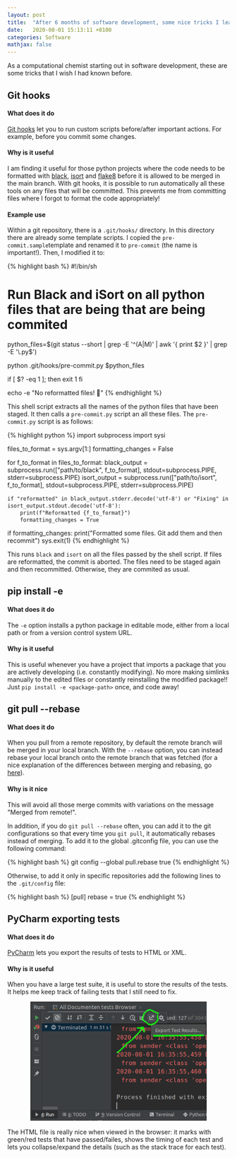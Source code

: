 ```yaml
---
layout: post
title:  "After 6 months of software development, some nice tricks I learnt about"
date:   2020-08-01 15:13:11 +0100
categories: Software
mathjax: false
---
```


As a computational chemist starting out in software development, these are some tricks that I wish I had known before.

## Git hooks 

#### What does it do
[Git hooks](https://git-scm.com/book/en/v2/Customizing-Git-Git-Hooks) let you to run custom scripts before/after important actions. For example, before you  commit some changes. 

#### Why is it useful
I am finding it useful for those python projects where the code needs to be formatted with [black](https://pypi.org/project/black/), [isort](https://pypi.org/project/isort/) and [flake8](https://pypi.org/project/flake8/) before it is allowed to be merged in the main branch. With git hooks, it is possible to run automatically all these tools on any files that will be committed. This prevents me from committing files where I forgot to format the code appropriately!  

#### Example use
Within a git repository, there is a `.git/hooks/` directory.
In this directory there are already some template scripts. I copied the `pre-commit.sample`template and renamed it to `pre-commit` (the name is important!). Then, I modified it to:

{% highlight bash %}
#!/bin/sh
# Run Black and iSort on all python files that are being that are being commited
python_files=$(git status --short | grep -E '^(A|M)' | awk '{ print $2 }' | grep -E '\.py$')

python .git/hooks/pre-commit.py $python_files

if [ $? -eq 1 ]; then
        exit 1
fi

echo -e "No reformatted files! 🎉"
{% endhighlight %}



This shell script extracts all the names of the python files that have been staged. It then calls a `pre-commit.py` script an all these files. The `pre-commit.py` script is as follows:

{% highlight python %}
import subprocess
import sysi

files_to_format = sys.argv[1:]
formatting_changes = False

for f_to_format in files_to_format:
    black_output = subprocess.run(["path/to/black", f_to_format], stdout=subprocess.PIPE, stderr=subprocess.PIPE)
    isort_output = subprocess.run(["path/to/isort", f_to_format], stdout=subprocess.PIPE, stderr=subprocess.PIPE)

    if "reformatted" in black_output.stderr.decode('utf-8') or "Fixing" in isort_output.stdout.decode('utf-8'):
        print(f"Reformatted {f_to_format}")
        formatting_changes = True

if formatting_changes:
    print("Formatted some files. Git add them and then recommit")
    sys.exit(1)
{% endhighlight %}

This runs `black` and `isort` on all the files passed by the shell script. If files are reformatted, the commit is aborted. The files need to be staged again and then recommitted. Otherwise, they are commited as usual.


## pip install -e

#### What does it do
The `-e` option installs a python package in editable mode, either from a local path or from a version control system URL.

#### Why is it useful
This is useful whenever you have a project that imports a package that you are actively developing (i.e. constantly modifying). No more making simlinks manually to the edited files or constantly reinstalling the modified package!!
Just `pip install -e <package-path>` once, and code away!


## git pull \-\-rebase

#### What does it do
When you pull from a remote repository, by default the remote branch will be merged in your local branch. With the `--rebase` option, you can instead rebase your local branch onto the remote branch that was fetched (for a nice explanation of the differences between merging and rebasing, go [here](https://www.atlassian.com/git/tutorials/merging-vs-rebasing)). 

#### Why is it nice
This will avoid all those merge commits with variations on the message "Merged from remote!".

In addition, if you do `git pull --rebase` often, you can add it to the git configurations so that every time you `git pull`, it automatically rebases instead of merging. To add it to the global .gitconfig file, you can use the following command:

{% highlight bash %}
git config --global pull.rebase true
{% endhighlight %}

Otherwise, to add it only in specific repositories add the following lines to the `.git/config` file:

{% highlight bash %}
[pull]
        rebase = true
{% endhighlight %}


## PyCharm exporting tests

#### What does it do
[PyCharm](https://www.jetbrains.com/pycharm/) lets you export the results of tests to HTML or XML. 

#### Why is it useful
When you have a large test suite, it is useful to store the results of the tests. It helps me keep track of failing tests that I still need to fix.

<p align="center"><img src="/images/useful_tools/pycharm_export.png" width="400"></p>

The HTML file is really nice when viewed in the browser: it marks with green/red tests that have passed/failes, shows the timing of each test and lets you collapse/expand the details (such as the stack trace for each test).

